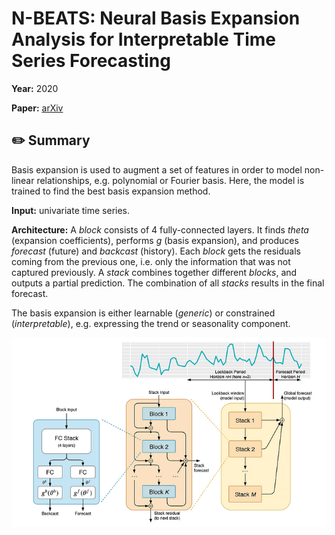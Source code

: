 # N-BEATS: Neural Basis Expansion Analysis for Interpretable Time Series Forecasting

**Year:** 2020

**Paper:** [arXiv](https://arxiv.org/pdf/1905.10437)

## ✏️ Summary
Basis expansion is used to augment a set of features in order to model non-linear relationships, e.g. polynomial or Fourier basis. Here, the model is trained to find the best basis expansion method.

**Input:** univariate time series.

**Architecture:** A *block* consists of 4 fully-connected layers. It finds *theta* (expansion coefficients), performs *g* (basis expansion), and produces *forecast* (future) and *backcast* (history). Each *block* gets the residuals coming from the previous one, i.e. only the information that was not captured previously. A *stack* combines together different *blocks*, and outputs a partial prediction. The combination of all *stacks* results in the final forecast.

The basis expansion is either learnable (*generic*) or constrained (*interpretable*), e.g. expressing the trend or seasonality component.

![Figure](../figures/n-beats-neural-basis-expansion-analysis-for-interpretable-time-series-forecasting.png)
